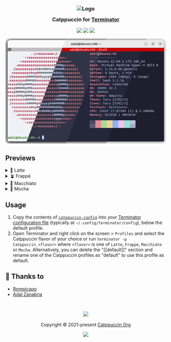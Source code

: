 <h3 align="center">
	<img src="https://raw.githubusercontent.com/catppuccin/catppuccin/main/assets/logos/exports/1544x1544_circle.png" width="100" alt="Logo"/><br/>
	<img src="https://raw.githubusercontent.com/catppuccin/catppuccin/main/assets/misc/transparent.png" height="30" width="0px"/>
	Catppuccin for <a href="https://github.com/gnome-terminator/terminator">Terminator</a>
	<img src="https://raw.githubusercontent.com/catppuccin/catppuccin/main/assets/misc/transparent.png" height="30" width="0px"/>
</h3>

<p align="center">
	<a href="https://github.com/catppuccin/terminator/stargazers"><img src="https://img.shields.io/github/stars/catppuccin/terminator?colorA=363a4f&colorB=b7bdf8&style=for-the-badge"></a>
	<a href="https://github.com/catppuccin/terminator/issues"><img src="https://img.shields.io/github/issues/catppuccin/terminator?colorA=363a4f&colorB=f5a97f&style=for-the-badge"></a>
	<a href="https://github.com/catppuccin/terminator/contributors"><img src="https://img.shields.io/github/contributors/catppuccin/terminator?colorA=363a4f&colorB=a6da95&style=for-the-badge"></a>
</p>

<p align="center">
	<img src="assets/preview.webp"/>
</p>

## Previews

<details>
<summary>🌻 Latte</summary>
<img src="assets/latte.webp"/>
</details>
<details>
<summary>🪴 Frappé</summary>
<img src="assets/frappe.webp"/>
</details>
<details>
<summary>🌺 Macchiato</summary>
<img src="assets/macchiato.webp"/>
</details>
<details>
<summary>🌿 Mocha</summary>
<img src="assets/mocha.webp"/>
</details>

## Usage

1. Copy the contents of [`catppuccin.config`](./catppuccin.config) into your [Terminator configuration file](https://gnome-terminator.readthedocs.io/en/latest/advancedusage.html#the-config-file) (typically at `~/.config/terminator/config`), below the default profile.
2. Open Terminator and right click on the screen > `Profiles` and select the Catppuccin flavor of your choice or run `terminator -p Catppuccin_<flavor>` where `<flavor>` is one of `Latte`, `Frappe`, `Macchiato` or `Mocha`. Alternatively, you can delete the "[[default]]" section and rename one of the Catppuccin profiles as "default" to use this profile as default.

## 💝 Thanks to

- [Rompicapo](https://github.com/Rompicapo)
- [Adal Zanabria](https://github.com/AdalZanabria)

&nbsp;

<p align="center">
	<img src="https://raw.githubusercontent.com/catppuccin/catppuccin/main/assets/footers/gray0_ctp_on_line.svg?sanitize=true" />
</p>

<p align="center">
	Copyright &copy; 2021-present <a href="https://github.com/catppuccin" target="_blank">Catppuccin Org</a>
</p>

<p align="center">
	<a href="https://github.com/catppuccin/catppuccin/blob/main/LICENSE"><img src="https://img.shields.io/static/v1.svg?style=for-the-badge&label=License&message=MIT&logoColor=d9e0ee&colorA=363a4f&colorB=b7bdf8"/></a>
</p>
